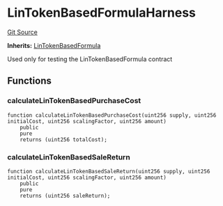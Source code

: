 # LinTokenBasedFormulaHarness
[Git Source](https://github.com/dustinstacy/boncurs/blob/52a092a7ad60aeeee3132e910b32ca470eb8882d/test/harnesses/LinTokenBasedFormulaHarness.sol)

**Inherits:**
[LinTokenBasedFormula](/contracts/linear/LinTokenBasedFormula.sol/abstract.LinTokenBasedFormula.md)

Used only for testing the LinTokenBasedFormula contract


## Functions
### calculateLinTokenBasedPurchaseCost


```solidity
function calculateLinTokenBasedPurchaseCost(uint256 supply, uint256 initialCost, uint256 scalingFactor, uint256 amount)
    public
    pure
    returns (uint256 totalCost);
```

### calculateLinTokenBasedSaleReturn


```solidity
function calculateLinTokenBasedSaleReturn(uint256 supply, uint256 initialCost, uint256 scalingFactor, uint256 amount)
    public
    pure
    returns (uint256 saleReturn);
```

